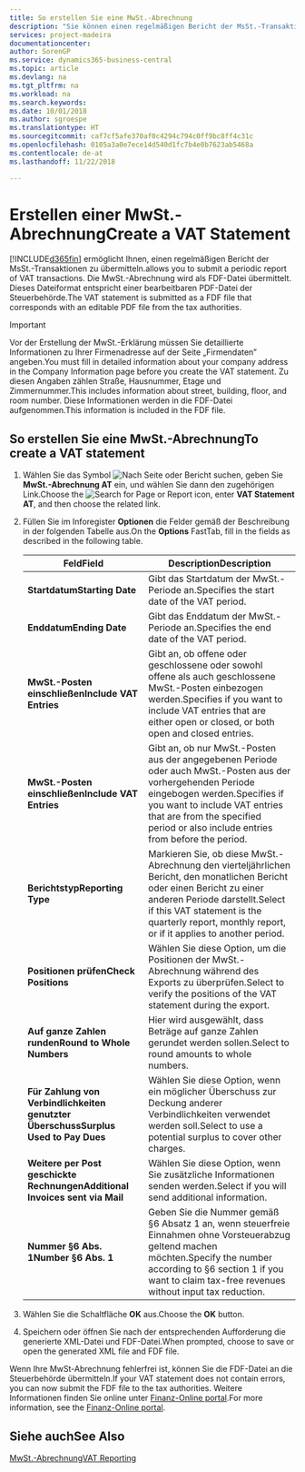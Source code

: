 ```yaml
---
title: So erstellen Sie eine MwSt.-Abrechnung
description: "Sie können einen regelmäßigen Bericht der MsSt.-Transaktionen übermitteln. Die MwSt.-Abrechnung wird als FDF-Datei übermittelt, die einer bearbeitbaren PDF-Datei von der Steuerbehörde entspricht."
services: project-madeira
documentationcenter: 
author: SorenGP
ms.service: dynamics365-business-central
ms.topic: article
ms.devlang: na
ms.tgt_pltfrm: na
ms.workload: na
ms.search.keywords: 
ms.date: 10/01/2018
ms.author: sgroespe
ms.translationtype: HT
ms.sourcegitcommit: caf7cf5afe370af0c4294c794c0ff9bc8ff4c31c
ms.openlocfilehash: 0105a3a0e7ece14d540d1fc7b4e0b7623ab5468a
ms.contentlocale: de-at
ms.lasthandoff: 11/22/2018

---
```

# <a name="create-a-vat-statement"></a><span data-ttu-id="cd6fa-104">Erstellen einer MwSt.-Abrechnung</span><span class="sxs-lookup"><span data-stu-id="cd6fa-104">Create a VAT Statement</span></span>
[!INCLUDE[d365fin](../../includes/d365fin_md.md)] <span data-ttu-id="cd6fa-105">ermöglicht Ihnen, einen regelmäßigen Bericht der MsSt.-Transaktionen zu übermitteln.</span><span class="sxs-lookup"><span data-stu-id="cd6fa-105">allows you to submit a periodic report of VAT transactions.</span></span> <span data-ttu-id="cd6fa-106">Die MwSt.-Abrechnung wird als FDF-Datei übermittelt. Dieses Dateiformat entspricht einer bearbeitbaren PDF-Datei der Steuerbehörde.</span><span class="sxs-lookup"><span data-stu-id="cd6fa-106">The VAT statement is submitted as a FDF file that corresponds with an editable PDF file from the tax authorities.</span></span>  

> [!IMPORTANT]  
>  <span data-ttu-id="cd6fa-107">Vor der Erstellung der MwSt.-Erklärung müssen Sie detaillierte Informationen zu Ihrer Firmenadresse auf der Seite „Firmendaten” angeben.</span><span class="sxs-lookup"><span data-stu-id="cd6fa-107">You must fill in detailed information about your company address in the Company Information page before you create the VAT statement.</span></span> <span data-ttu-id="cd6fa-108">Zu diesen Angaben zählen Straße, Hausnummer, Etage und Zimmernummer.</span><span class="sxs-lookup"><span data-stu-id="cd6fa-108">This includes information about street, building, floor, and room number.</span></span> <span data-ttu-id="cd6fa-109">Diese Informationen werden in die FDF-Datei aufgenommen.</span><span class="sxs-lookup"><span data-stu-id="cd6fa-109">This information is included in the FDF file.</span></span>  

## <a name="to-create-a-vat-statement"></a><span data-ttu-id="cd6fa-110">So erstellen Sie eine MwSt.-Abrechnung</span><span class="sxs-lookup"><span data-stu-id="cd6fa-110">To create a VAT statement</span></span>  

1.  <span data-ttu-id="cd6fa-111">Wählen Sie das Symbol ![Nach Seite oder Bericht suchen](../../media/ui-search/search_small.png "Nach Seite oder Bericht suchen"), geben Sie **MwSt.-Abrechnung AT** ein, und wählen Sie dann den zugehörigen Link.</span><span class="sxs-lookup"><span data-stu-id="cd6fa-111">Choose the ![Search for Page or Report](../../media/ui-search/search_small.png "Search for Page or Report icon") icon, enter **VAT Statement AT**, and then choose the related link.</span></span>  
2.  <span data-ttu-id="cd6fa-112">Füllen Sie im Inforegister **Optionen** die Felder gemäß der Beschreibung in der folgenden Tabelle aus.</span><span class="sxs-lookup"><span data-stu-id="cd6fa-112">On the **Options** FastTab, fill in the fields as described in the following table.</span></span>  

    |<span data-ttu-id="cd6fa-113">Feld</span><span class="sxs-lookup"><span data-stu-id="cd6fa-113">Field</span></span>|<span data-ttu-id="cd6fa-114">Description</span><span class="sxs-lookup"><span data-stu-id="cd6fa-114">Description</span></span>|  
    |---------------------------------|---------------------------------------|  
    |<span data-ttu-id="cd6fa-115">**Startdatum**</span><span class="sxs-lookup"><span data-stu-id="cd6fa-115">**Starting Date**</span></span>|<span data-ttu-id="cd6fa-116">Gibt das Startdatum der MwSt.-Periode an.</span><span class="sxs-lookup"><span data-stu-id="cd6fa-116">Specifies the start date of the VAT period.</span></span>|  
    |<span data-ttu-id="cd6fa-117">**Enddatum**</span><span class="sxs-lookup"><span data-stu-id="cd6fa-117">**Ending Date**</span></span>|<span data-ttu-id="cd6fa-118">Gibt das Enddatum der MwSt.-Periode an.</span><span class="sxs-lookup"><span data-stu-id="cd6fa-118">Specifies the end date of the VAT period.</span></span>|  
    |<span data-ttu-id="cd6fa-119">**MwSt.-Posten einschließen**</span><span class="sxs-lookup"><span data-stu-id="cd6fa-119">**Include VAT Entries**</span></span>|<span data-ttu-id="cd6fa-120">Gibt an, ob offene oder geschlossene oder sowohl offene als auch geschlossene MwSt.-Posten einbezogen werden.</span><span class="sxs-lookup"><span data-stu-id="cd6fa-120">Specifies if you want to include VAT entries that are either open or closed, or both open and closed entries.</span></span>|  
    |<span data-ttu-id="cd6fa-121">**MwSt.-Posten einschließen**</span><span class="sxs-lookup"><span data-stu-id="cd6fa-121">**Include VAT Entries**</span></span>|<span data-ttu-id="cd6fa-122">Gibt an, ob nur MwSt.-Posten aus der angegebenen Periode oder auch MwSt.-Posten aus der vorhergehenden Periode eingebogen werden.</span><span class="sxs-lookup"><span data-stu-id="cd6fa-122">Specifies if you want to include VAT entries that are from the specified period or also include entries from before the period.</span></span>|  
    |<span data-ttu-id="cd6fa-123">**Berichtstyp**</span><span class="sxs-lookup"><span data-stu-id="cd6fa-123">**Reporting Type**</span></span>|<span data-ttu-id="cd6fa-124">Markieren Sie, ob diese MwSt.-Abrechnung den vierteljährlichen Bericht, den monatlichen Bericht oder einen Bericht zu einer anderen Periode darstellt.</span><span class="sxs-lookup"><span data-stu-id="cd6fa-124">Select if this VAT statement is the quarterly report, monthly report, or if it applies to another period.</span></span>|  
    |<span data-ttu-id="cd6fa-125">**Positionen prüfen**</span><span class="sxs-lookup"><span data-stu-id="cd6fa-125">**Check Positions**</span></span>|<span data-ttu-id="cd6fa-126">Wählen Sie diese Option, um die Positionen der MwSt.-Abrechnung während des Exports zu überprüfen.</span><span class="sxs-lookup"><span data-stu-id="cd6fa-126">Select to verify the positions of the VAT statement during the export.</span></span>|  
    |<span data-ttu-id="cd6fa-127">**Auf ganze Zahlen runden**</span><span class="sxs-lookup"><span data-stu-id="cd6fa-127">**Round to Whole Numbers**</span></span>|<span data-ttu-id="cd6fa-128">Hier wird ausgewählt, dass Beträge auf ganze Zahlen gerundet werden sollen.</span><span class="sxs-lookup"><span data-stu-id="cd6fa-128">Select to round amounts to whole numbers.</span></span>|  
    |<span data-ttu-id="cd6fa-129">**Für Zahlung von Verbindlichkeiten genutzter Überschuss**</span><span class="sxs-lookup"><span data-stu-id="cd6fa-129">**Surplus Used to Pay Dues**</span></span>|<span data-ttu-id="cd6fa-130">Wählen Sie diese Option, wenn ein möglicher Überschuss zur Deckung anderer Verbindlichkeiten verwendet werden soll.</span><span class="sxs-lookup"><span data-stu-id="cd6fa-130">Select to use a potential surplus to cover other charges.</span></span>|  
    |<span data-ttu-id="cd6fa-131">**Weitere per Post geschickte Rechnungen**</span><span class="sxs-lookup"><span data-stu-id="cd6fa-131">**Additional Invoices sent via Mail**</span></span>|<span data-ttu-id="cd6fa-132">Wählen Sie diese Option, wenn Sie zusätzliche Informationen senden werden.</span><span class="sxs-lookup"><span data-stu-id="cd6fa-132">Select if you will send additional information.</span></span>|  
    |<span data-ttu-id="cd6fa-133">**Nummer §6 Abs. 1**</span><span class="sxs-lookup"><span data-stu-id="cd6fa-133">**Number §6 Abs. 1**</span></span>|<span data-ttu-id="cd6fa-134">Geben Sie die Nummer gemäß §6 Absatz 1 an, wenn steuerfreie Einnahmen ohne Vorsteuerabzug geltend machen möchten.</span><span class="sxs-lookup"><span data-stu-id="cd6fa-134">Specify the number according to §6 section 1 if you want to claim tax-free revenues without input tax reduction.</span></span>|  

3.  <span data-ttu-id="cd6fa-135">Wählen Sie die Schaltfläche **OK** aus.</span><span class="sxs-lookup"><span data-stu-id="cd6fa-135">Choose the **OK** button.</span></span>  
4.  <span data-ttu-id="cd6fa-136">Speichern oder öffnen Sie nach der entsprechenden Aufforderung die generierte XML-Datei und FDF-Datei.</span><span class="sxs-lookup"><span data-stu-id="cd6fa-136">When prompted, choose to save or open the generated XML file and FDF file.</span></span>  

<span data-ttu-id="cd6fa-137">Wenn Ihre MwSt-Abrechnung fehlerfrei ist, können Sie die FDF-Datei an die Steuerbehörde übermitteln.</span><span class="sxs-lookup"><span data-stu-id="cd6fa-137">If your VAT statement does not contain errors, you can now submit the FDF file to the tax authorities.</span></span> <span data-ttu-id="cd6fa-138">Weitere Informationen finden Sie online unter [Finanz-Online portal](https://go.microsoft.com/fwlink/?LinkId=239929).</span><span class="sxs-lookup"><span data-stu-id="cd6fa-138">For more information, see the [Finanz-Online portal](https://go.microsoft.com/fwlink/?LinkId=239929).</span></span>  

## <a name="see-also"></a><span data-ttu-id="cd6fa-139">Siehe auch</span><span class="sxs-lookup"><span data-stu-id="cd6fa-139">See Also</span></span>  
[<span data-ttu-id="cd6fa-140">MwSt.-Abrechnung</span><span class="sxs-lookup"><span data-stu-id="cd6fa-140">VAT Reporting</span></span>](vat-reporting.md)

